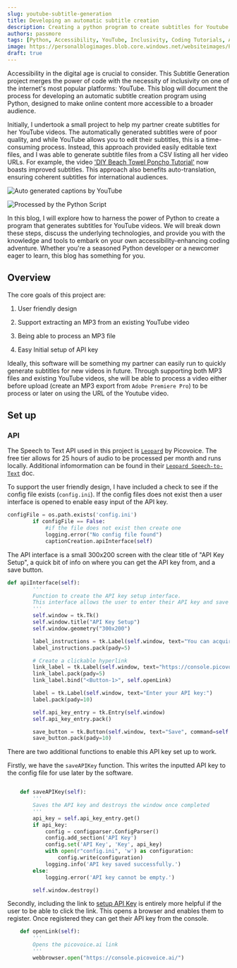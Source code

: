 ```yaml
---
slug: youtube-subtitle-generation
title: Developing an automatic subtitle creation
description: Creating a python program to create subtitles for Youtube Videos
authors: passmore
tags: [Python, Accessibility, YouTube, Inclusivity, Coding Tutorials, Artificial Intelligence]
image: https://personalblogimages.blob.core.windows.net/websiteimages/Python-caption-generation-processed.jpg
draft: true
---
```


Accessibility in the digital age is crucial to consider. This Subtitle Generation project merges the power of code with the necessity of inclusivity on one of the internet's most popular platforms: YouTube. This blog will document the process for developing an automatic subtitle creation program using Python, designed to make online content more accessible to a broader audience.

Initially, I undertook a small project to help my partner create subtitles for her YouTube videos. The automatically generated subtitles were of poor quality, and while YouTube allows you to edit their subtitles, this is a time-consuming process. Instead, this approach provided easily editable text files, and I was able to generate subtitle files from a CSV listing all her video URLs. For example, the video ['DIY Beach Towel Poncho Tutorial'](https://youtu.be/sxDlKdQk1Ww?si=VpWvCg5-Fo00Tjul) now boasts improved subtitles. This approach also benefits auto-translation, ensuring coherent subtitles for international audiences.

![Auto generated captions by YouTube](https://personalblogimages.blob.core.windows.net/websiteimages/Python-caption-genertion-auto.jpg)

![Processed by the Python Script](https://personalblogimages.blob.core.windows.net/websiteimages/Python-caption-generation-processed.jpg)

In this blog, I will explore how to harness the power of Python to create a program that generates subtitles for YouTube videos. We will break down these steps, discuss the underlying technologies, and provide you with the knowledge and tools to embark on your own accessibility-enhancing coding adventure. Whether you're a seasoned Python developer or a newcomer eager to learn, this blog has something for you.

<!--truncate-->

## Overview

The core goals of this project are:

1. User friendly design

2. Support extracting an MP3 from an existing YouTube video

3. Being able to process an MP3 file

4. Easy Initial setup of API key

Ideally, this software will be something my partner can easily run to quickly generate subtitles for new videos in future. Through supporting both MP3 files and existing YouTube videos, she will be able to process a video either before upload (create an MP3 export from `Adobe Premiere Pro`) to be process or later on using the URL of the Youtube video.

## Set up

### API

The Speech to Text API used in this project is [`Leopard`](https://console.picovoice.ai/) by Picovoice. The free tier allows for 25 hours of audio to be processed per month and runs locally. Additional infomormation can be found in their [`Leopard Speech-to-Text`](https://picovoice.ai/docs/leopard/) doc.

To support the user friendly design, I have included a check to see if the config file exists (`config.ini`). If the config files does not exist then a user interface is opened to enable easy input of the API key.

```python
configFile = os.path.exists('config.ini')
        if configFile == False:
            #if the file does not exist then create one
            logging.error("No config file found")
            captionCreation.apiInterface(self)
```

The API interface is a small 300x200 screen with the clear title of "API Key Setup", a quick bit of info on where you can get the API key from, and a save button.

```python
def apiInterface(self):
        '''
        Function to create the API key setup interface.
        This interface allows the user to enter their API key and save it to a configuration file.
        '''
        self.window = tk.Tk()
        self.window.title("API Key Setup")
        self.window.geometry("300x200") 

        label_instructions = tk.Label(self.window, text="You can acquire your API key from:")
        label_instructions.pack(pady=5)

        # Create a clickable hyperlink
        link_label = tk.Label(self.window, text="https://console.picovoice.ai/", cursor="hand2")
        link_label.pack(pady=5)
        link_label.bind("<Button-1>", self.openLink)

        label = tk.Label(self.window, text="Enter your API key:")
        label.pack(pady=10)

        self.api_key_entry = tk.Entry(self.window)
        self.api_key_entry.pack()

        save_button = tk.Button(self.window, text="Save", command=self.saveAPIKey)
        save_button.pack(pady=10)
```

There are two additional functions to enable this API key set up to work. 

Firstly, we have the `saveAPIKey` function. This writes the inputted API key to the config file for use later by the software.

```python

    def saveAPIKey(self):
        '''
        Saves the API key and destroys the window once completed
        '''
        api_key = self.api_key_entry.get()
        if api_key:
            config = configparser.ConfigParser()
            config.add_section('API Key')
            config.set('API Key', 'Key', api_key)
            with open(r"config.ini", 'w') as configuration:
                config.write(configuration)
            logging.info('API key saved successfully.')
        else:
            logging.error('API key cannot be empty.')

        self.window.destroy()
```

Secondly, including the link to [setup API Key](https://console.picovoice.ai/") is entirely more helpful if the user to be able to click the link. This opens a browser and enables them to register. Once registered they can get their API key from the console.

```python
    def openLink(self):
        '''
        Opens the picovoice.ai link
        '''
        webbrowser.open("https://console.picovoice.ai/")

```
